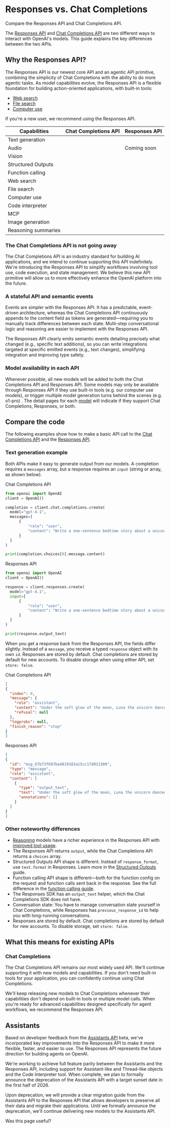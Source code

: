 Responses vs. Chat Completions
==============================

Compare the Responses API and Chat Completions API.

The [Responses API](https://platform.openai.com/docs/api-reference/responses) and [Chat Completions API](https://platform.openai.com/docs/api-reference/chat) are two different ways to interact with OpenAI's models. This guide explains the key differences between the two APIs.

Why the Responses API?
----------------------

The Responses API is our newest core API and an agentic API primitive, combining the simplicity of Chat Completions with the ability to do more agentic tasks. As model capabilities evolve, the Responses API is a flexible foundation for building action-oriented applications, with built-in tools:

*   [Web search](/docs/guides/tools-web-search)
*   [File search](/docs/guides/tools-file-search)
*   [Computer use](/docs/guides/tools-computer-use)

If you're a new user, we recommend using the Responses API.

|Capabilities|Chat Completions API|Responses API|
|---|---|---|
|Text generation|||
|Audio||Coming soon|
|Vision|||
|Structured Outputs|||
|Function calling|||
|Web search|||
|File search|||
|Computer use|||
|Code interpreter|||
|MCP|||
|Image generation|||
|Reasoning summaries|||

### The Chat Completions API is not going away

The Chat Completions API is an industry standard for building AI applications, and we intend to continue supporting this API indefinitely. We're introducing the Responses API to simplify workflows involving tool use, code execution, and state management. We believe this new API primitive will allow us to more effectively enhance the OpenAI platform into the future.

### A stateful API and semantic events

Events are simpler with the Responses API. It has a predictable, event-driven architecture, whereas the Chat Completions API continuously appends to the content field as tokens are generated—requiring you to manually track differences between each state. Multi-step conversational logic and reasoning are easier to implement with the Responses API.

The Responses API clearly emits semantic events detailing precisely what changed (e.g., specific text additions), so you can write integrations targeted at specific emitted events (e.g., text changes), simplifying integration and improving type safety.

### Model availability in each API

Whenever possible, all new models will be added to both the Chat Completions API and Responses API. Some models may only be available through Responses API if they use built-in tools (e.g. our computer use models), or trigger multiple model generation turns behind the scenes (e.g. o1-pro) . The detail pages for each [model](/docs/models) will indicate if they support Chat Completions, Responses, or both.

Compare the code
----------------

The following examples show how to make a basic API call to the [Chat Completions API](https://platform.openai.com/docs/api-reference/chat) and the [Responses API](https://platform.openai.com/docs/api-reference/responses).

### Text generation example

Both APIs make it easy to generate output from our models. A completion requires a `messages` array, but a response requires an `input` (string or array, as shown below).

Chat Completions API

```python
from openai import OpenAI
client = OpenAI()

completion = client.chat.completions.create(
  model="gpt-4.1",
  messages=[
      {
          "role": "user",
          "content": "Write a one-sentence bedtime story about a unicorn."
      }
  ]
)

print(completion.choices[0].message.content)
```

Responses API

```python
from openai import OpenAI
client = OpenAI()

response = client.responses.create(
  model="gpt-4.1",
  input=[
      {
          "role": "user",
          "content": "Write a one-sentence bedtime story about a unicorn."
      }
  ]
)

print(response.output_text)
```

When you get a response back from the Responses API, the fields differ slightly. Instead of a `message`, you receive a typed `response` object with its own `id`. Responses are stored by default. Chat completions are stored by default for new accounts. To disable storage when using either API, set `store: false`.

Chat Completions API

```json
[
{
  "index": 0,
  "message": {
    "role": "assistant",
    "content": "Under the soft glow of the moon, Luna the unicorn danced through fields of twinkling stardust, leaving trails of dreams for every child asleep.",
    "refusal": null
  },
  "logprobs": null,
  "finish_reason": "stop"
}
]
```

Responses API

```json
[
{
  "id": "msg_67b73f697ba4819183a15cc17d011509",
  "type": "message",
  "role": "assistant",
  "content": [
    {
      "type": "output_text",
      "text": "Under the soft glow of the moon, Luna the unicorn danced through fields of twinkling stardust, leaving trails of dreams for every child asleep.",
      "annotations": []
    }
  ]
}
]
```

### Other noteworthy differences

*   [Reasoning](/docs/guides/reasoning) models have a richer experience in the Responses API with [improved tool usage](/docs/guides/reasoning#keeping-reasoning-items-in-context).
*   The Responses API returns `output`, while the Chat Completions API returns a `choices` array.
*   Structured Outputs API shape is different. Instead of `response_format`, use `text.format` in Responses. Learn more in the [Structured Outputs](/docs/guides/structured-outputs) guide.
*   Function calling API shape is different—both for the function config on the request and function calls sent back in the response. See the full difference in the [function calling guide](/docs/guides/function-calling).
*   The Responses SDK has an `output_text` helper, which the Chat Completions SDK does not have.
*   Conversation state: You have to manage conversation state yourself in Chat Completions, while Responses has `previous_response_id` to help you with long-running conversations.
*   Responses are stored by default. Chat completions are stored by default for new accounts. To disable storage, set `store: false`.

What this means for existing APIs
---------------------------------

### Chat Completions

The Chat Completions API remains our most widely used API. We'll continue supporting it with new models and capabilities. If you don't need built-in tools for your application, you can confidently continue using Chat Completions.

We'll keep releasing new models to Chat Completions whenever their capabilities don't depend on built-in tools or multiple model calls. When you're ready for advanced capabilities designed specifically for agent workflows, we recommend the Responses API.

Assistants
----------

Based on developer feedback from the [Assistants API](/docs/api-reference/assistants) beta, we've incorporated key improvements into the Responses API to make it more flexible, faster, and easier to use. The Responses API represents the future direction for building agents on OpenAI.

We're working to achieve full feature parity between the Assistants and the Responses API, including support for Assistant-like and Thread-like objects and the Code Interpreter tool. When complete, we plan to formally announce the deprecation of the Assistants API with a target sunset date in the first half of 2026.

Upon deprecation, we will provide a clear migration guide from the Assistants API to the Responses API that allows developers to preserve all their data and migrate their applications. Until we formally announce the deprecation, we'll continue delivering new models to the Assistants API.

Was this page useful?